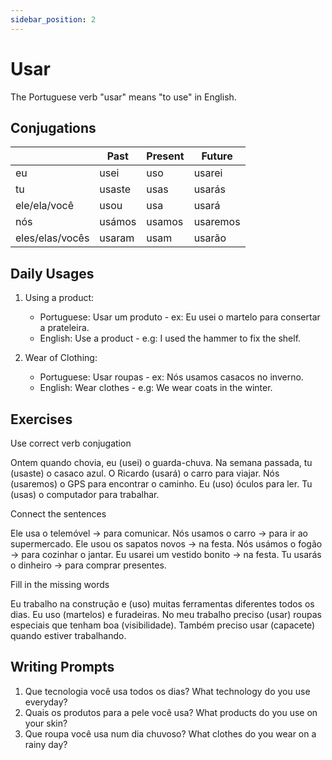 ```yaml
---
sidebar_position: 2
---
```


# Usar

The Portuguese verb "usar" means "to use" in English.

## Conjugations

|                 | Past   | Present | Future   |
| --------------- | ------ | ------- | -------- |
| eu              | usei   | uso     | usarei   |
| tu              | usaste | usas    | usarás   |
| ele/ela/você    | usou   | usa     | usará    |
| nós             | usámos | usamos  | usaremos |
| eles/elas/vocês | usaram | usam    | usarão   |

## Daily Usages

1. Using a product:

   - Portuguese: Usar um produto - ex: Eu usei o martelo para consertar a prateleira.
   - English: Use a product - e.g: I used the hammer to fix the shelf.

2. Wear of Clothing:

   - Portuguese: Usar roupas - ex: Nós usamos casacos no inverno.
   - English: Wear clothes - e.g: We wear coats in the winter.

## Exercises

Use correct verb conjugation

Ontem quando chovia, eu (usei) o guarda-chuva.
Na semana passada, tu (usaste) o casaco azul.
O Ricardo (usará) o carro para viajar.
Nós (usaremos) o GPS para encontrar o caminho.
Eu (uso) óculos para ler.
Tu (usas) o computador para trabalhar.

Connect the sentences

Ele usa o telemóvel -> para comunicar.
Nós usamos o carro -> para ir ao supermercado.
Ele usou os sapatos novos -> na festa.
Nós usámos o fogão -> para cozinhar o jantar.
Eu usarei um vestido bonito -> na festa.
Tu usarás o dinheiro -> para comprar presentes.

Fill in the missing words

Eu trabalho na construção e (uso) muitas ferramentas diferentes todos os dias. Eu uso (martelos) e furadeiras. No meu trabalho preciso (usar) roupas especiais que tenham boa (visibilidade). Também preciso usar (capacete) quando estiver trabalhando.

## Writing Prompts

1. Que tecnologia você usa todos os dias? What technology do you use everyday?
2. Quais os produtos para a pele você usa? What products do you use on your skin?
3. Que roupa você usa num dia chuvoso? What clothes do you wear on a rainy day?
